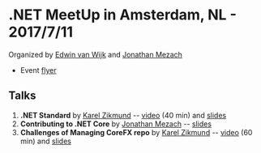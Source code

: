 # .NET MeetUp in Amsterdam, NL - 2017/7/11

Organized by [Edwin van Wijk](https://twitter.com/evanwijk) and [Jonathan Mezach](https://about.me/jonathanmezach)
* Event [flyer](https://twitter.com/evanwijk/status/880173596605284352)

## Talks

1. **.NET Standard** by [Karel Zikmund](https://karelz.github.io) -- [video](https://www.youtube.com/watch?v=QhOfzglQ1-g) (40 min) and [slides](https://www.slideshare.net/KarelZikmund1/2017-0711-dotnetstandard)
2. **Contributing to .NET Core** by [Jonathan Mezach](https://about.me/jonathanmezach) -- [slides](http://slides.com/jmezach/deck)
3. **Challenges of Managing CoreFX repo** by [Karel Zikmund](https://karelz.github.io) -- [video](https://www.youtube.com/watch?v=QRUmG4TjViU) (60 min) and [slides](https://www.slideshare.net/KarelZikmund1/challenges-of-managing-corefx-repo)
